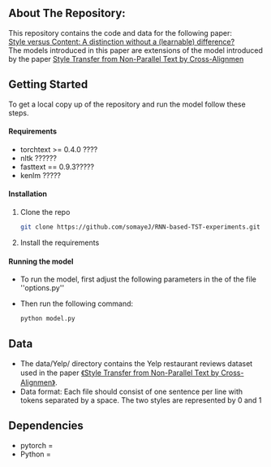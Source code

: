## About The Repository:
This repository contains the code and data for the following paper:\
 <a href="https://aclanthology.org/2020.coling-main.197.pdf"> Style versus Content: A distinction without a (learnable) difference? </a> \
The models introduced in this paper are extensions of the model  <a href="https://github.com/shentianxiao/language-style-transfer"> </a>  introduced by the paper <a href="https://arxiv.org/pdf/1705.09655v2.pdf"> Style Transfer from Non-Parallel Text by Cross-Alignmen </a> 

<!-- GETTING STARTED -->
## Getting Started

To get a local copy up of the repository and run the model follow these steps.
<!--*****************************my comments -->
#### Requirements 
* torchtext >= 0.4.0 ????
* nltk ??????
* fasttext == 0.9.3?????
* kenlm ?????

#### Installation

1. Clone the repo
   ```sh
   git clone https://github.com/somayeJ/RNN-based-TST-experiments.git
   ```
2. Install the requirements
<!--*************************1.notes to myself -->
#### Running the model
* To run the model, first adjust the following parameters in the of the file  ''options.py''

* Then run the following command:
   ```sh
   python model.py
   ```
## Data 
* The data/Yelp/ directory contains the  Yelp restaurant reviews dataset used in the paper <a href="https://arxiv.org/abs/1705.09655">《Style Transfer from Non-Parallel Text by Cross-Alignmen》</a>. 
*  Data format: Each file should consist of one sentence per line with tokens separated by a space. The two styles are represented by 0 and 1

## Dependencies
* pytorch = 
* Python = 
